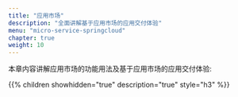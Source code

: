 ```yaml
---
title: "应用市场"
description: "全面讲解基于应用市场的应用交付体验"
menu: "micro-service-springcloud"
chapter: true
weight: 10
---
```


本章内容讲解应用市场的功能用法及基于应用市场的应用交付体验:


{{% children showhidden="true" description="true" style="h3"  %}}
